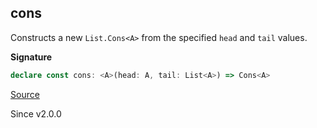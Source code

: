 ## cons

Constructs a new `List.Cons<A>` from the specified `head` and `tail` values.

**Signature**

```ts
declare const cons: <A>(head: A, tail: List<A>) => Cons<A>
```

[Source](https://github.com/Effect-TS/effect/tree/main/packages/effect/src/List.ts#L259)

Since v2.0.0